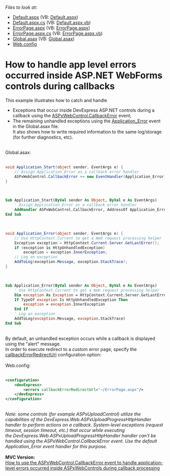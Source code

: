 <!-- default file list -->
*Files to look at*:

* [Default.aspx](./CS/CallbackErrorEvent/Default.aspx) (VB: [Default.aspx](./VB/CallbackErrorEvent/Default.aspx))
* [Default.aspx.cs](./CS/CallbackErrorEvent/Default.aspx.cs) (VB: [Default.aspx.vb](./VB/CallbackErrorEvent/Default.aspx.vb))
* [ErrorPage.aspx](./CS/CallbackErrorEvent/ErrorPage.aspx) (VB: [ErrorPage.aspx](./VB/CallbackErrorEvent/ErrorPage.aspx))
* [ErrorPage.aspx.cs](./CS/CallbackErrorEvent/ErrorPage.aspx.cs) (VB: [ErrorPage.aspx.vb](./VB/CallbackErrorEvent/ErrorPage.aspx.vb))
* [Global.asax](./CS/CallbackErrorEvent/Global.asax) (VB: [Global.asax](./VB/CallbackErrorEvent/Global.asax))
* [Web.config](./CS/CallbackErrorEvent/Web.config)
<!-- default file list end -->
# How to handle app level errors occurred inside ASP.NET WebForms controls during callbacks


<p>This example illustrates how to catch and handle

* Exceptions that occur inside DevExpress ASP.NET controls during a callback using the <a href="https://documentation.devexpress.com/#AspNet/DevExpressWebASPxWebControl_CallbackErrortopic">ASPxWebControl.CallbackError</a> event;
* The remaining unhandled exceptions using the <a href="http://msdn.microsoft.com/en-us/library/24395wz3(v=vs.100).aspx">Application_Error</a> event in the Global.asax file.<br>It also shows how to write required information to the same log/storage (for further diagnostics, etc).</p>
<p><br>Global.asax:<br><br></p>


```cs
void Application_Start(object sender, EventArgs e) {
    // Assign Application_Error as a callback error handler
    ASPxWebControl.CallbackError += new EventHandler(Application_Error);
}
```


<p> </p>


```vb
Sub Application_Start(ByVal sender As Object, ByVal e As EventArgs)
	' Assign Application_Error as a callback error handler
	AddHandler ASPxWebControl.CallbackError, AddressOf Application_Error
End Sub
```


<p> </p>


```cs
void Application_Error(object sender, EventArgs e) {
    // Use HttpContext.Current to get a Web request processing helper
    Exception exception = HttpContext.Current.Server.GetLastError();
    if (exception is HttpUnhandledException)
        exception = exception.InnerException;
    // Log an exception
    AddToLog(exception.Message, exception.StackTrace);
}
```


<p> </p>


```vb
Sub Application_Error(ByVal sender As Object, ByVal e As EventArgs)
	' Use HttpContext.Current to get a Web request processing helper
	Dim exception As Exception = HttpContext.Current.Server.GetLastError()
	If TypeOf exception Is HttpUnhandledException Then
		exception = exception.InnerException
	End If
	' Log an exception
	AddToLog(exception.Message, exception.StackTrace)
End Sub
```


<p><br>By default, an unhandled exception occurs while a callback is displayed using the "alert" message.<br>In order to execute redirect to a custom error page, specify the <a href="https://documentation.devexpress.com/#AspNet/CustomDocument6914">callbackErrorRedirectUrl</a> configuration option:<br><br>Web.config:<br><br></p>


```xml
<configuration>
    <devExpress>
        <errors callbackErrorRedirectUrl="~/ErrorPage.aspx"/>
    </devExpress>
</configuration>
```


<p><br><em>Note: some controls (for example ASPxUploadControl) utilize the capabilities of the DevExpress.Web.ASPxUploadProgressHttpHandler handler to perform actions on a callback. System-level exceptions (request timeout, session timeout, etc.) that occur while executing the DevExpress.Web.ASPxUploadProgressHttpHandler handler can't be handled using the ASPxWebControl.CallbackError event. Use the default Application_Error event handler for this purpose.</em><br><br><strong>MVC Version:</strong><br><a href="https://www.devexpress.com/Support/Center/p/E4588">How to use the ASPxWebControl.CallbackError event to handle application-level errors occurred inside ASPxWebControls during callback processing</a></p>

<br/>


